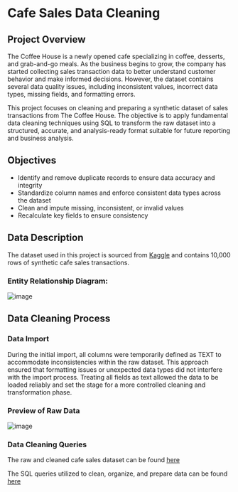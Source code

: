 # Cafe Sales Data Cleaning
## Project Overview
The Coffee House is a newly opened cafe specializing in coffee, desserts, and grab-and-go meals. As the business begins to grow, the company has started collecting sales transaction data to better understand customer behavior and make informed decisions. However, the dataset contains several data quality issues, including inconsistent values, incorrect data types, missing fields, and formatting errors.

This project focuses on cleaning and preparing a synthetic dataset of sales transactions from The Coffee House. The objective is to apply fundamental data cleaning techniques using SQL to transform the raw dataset into a structured, accurate, and analysis-ready format suitable for future reporting and business analysis.
## Objectives
* Identify and remove duplicate records to ensure data accuracy and integrity
* Standardize column names and enforce consistent data types across the dataset
* Clean and impute missing, inconsistent, or invalid values
* Recalculate key fields to ensure consistency
## Data Description
The dataset used in this project is sourced from [Kaggle](https://www.kaggle.com/datasets/ahmedmohamed2003/cafe-sales-dirty-data-for-cleaning-training) and contains 10,000 rows of synthetic cafe sales transactions.
### Entity Relationship Diagram:
![image](https://github.com/user-attachments/assets/222a4e49-5b93-4337-ab4c-54979172e091)
## Data Cleaning Process
### Data Import
During the initial import, all columns were temporarily defined as TEXT to accommodate inconsistencies within the raw dataset. This approach ensured that formatting issues or unexpected data types did not interfere with the import process. Treating all fields as text allowed the data to be loaded reliably and set the stage for a more controlled cleaning and transformation phase.
### Preview of Raw Data
![image](https://github.com/user-attachments/assets/66fb76e1-b685-45e1-a622-56778dc6775d)
### Data Cleaning Queries
The raw and cleaned cafe sales dataset can be found [here](https://github.com/Jlee2537/Cafe-Sales/tree/main/Dataset)

The SQL queries utilized to clean, organize, and prepare data can be found [here](https://github.com/Jlee2537/Cafe-Sales/blob/main/SQL/cafe_sales_queries.sql)
